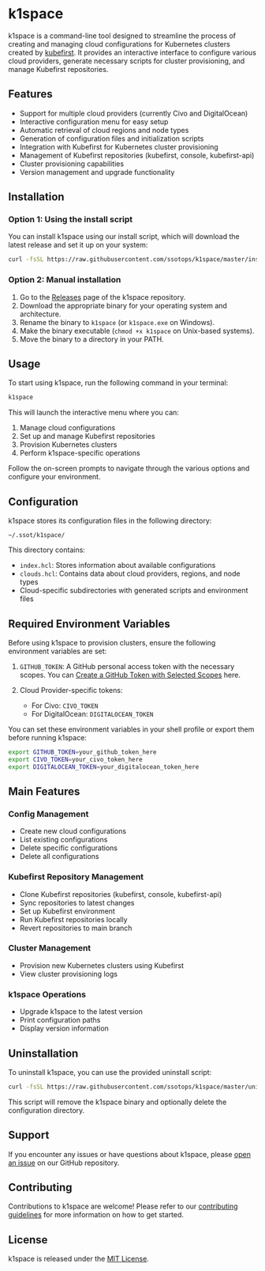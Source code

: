 # k1space

k1space is a command-line tool designed to streamline the process of creating and managing cloud configurations for Kubernetes clusters created by [kubefirst](https://kubefirst.io). It provides an interactive interface to configure various cloud providers, generate necessary scripts for cluster provisioning, and manage Kubefirst repositories.

## Features

- Support for multiple cloud providers (currently Civo and DigitalOcean)
- Interactive configuration menu for easy setup
- Automatic retrieval of cloud regions and node types
- Generation of configuration files and initialization scripts
- Integration with Kubefirst for Kubernetes cluster provisioning
- Management of Kubefirst repositories (kubefirst, console, kubefirst-api)
- Cluster provisioning capabilities
- Version management and upgrade functionality

## Installation

### Option 1: Using the install script

You can install k1space using our install script, which will download the latest release and set it up on your system:

```bash
curl -fsSL https://raw.githubusercontent.com/ssotops/k1space/master/install.sh | bash
```

### Option 2: Manual installation

1. Go to the [Releases](https://github.com/ssotops/k1space/releases) page of the k1space repository.
2. Download the appropriate binary for your operating system and architecture.
3. Rename the binary to `k1space` (or `k1space.exe` on Windows).
4. Make the binary executable (`chmod +x k1space` on Unix-based systems).
5. Move the binary to a directory in your PATH.

## Usage

To start using k1space, run the following command in your terminal:

```bash
k1space
```

This will launch the interactive menu where you can:

1. Manage cloud configurations
2. Set up and manage Kubefirst repositories
3. Provision Kubernetes clusters
4. Perform k1space-specific operations

Follow the on-screen prompts to navigate through the various options and configure your environment.

## Configuration

k1space stores its configuration files in the following directory:

```
~/.ssot/k1space/
```

This directory contains:

- `index.hcl`: Stores information about available configurations
- `clouds.hcl`: Contains data about cloud providers, regions, and node types
- Cloud-specific subdirectories with generated scripts and environment files

## Required Environment Variables

Before using k1space to provision clusters, ensure the following environment variables are set:

1. `GITHUB_TOKEN`: A GitHub personal access token with the necessary scopes. You can [Create a GitHub Token with Selected Scopes](https://github.com/settings/tokens/new?scopes=repo,workflow,write:packages,admin:org,admin:public_key,admin:repo_hook,admin:org_hook,user,delete_repo,admin:ssh_signing_key) here.

2. Cloud Provider-specific tokens:
   - For Civo: `CIVO_TOKEN`
   - For DigitalOcean: `DIGITALOCEAN_TOKEN`

You can set these environment variables in your shell profile or export them before running k1space:

```bash
export GITHUB_TOKEN=your_github_token_here
export CIVO_TOKEN=your_civo_token_here
export DIGITALOCEAN_TOKEN=your_digitalocean_token_here
```

## Main Features

### Config Management

- Create new cloud configurations
- List existing configurations
- Delete specific configurations
- Delete all configurations

### Kubefirst Repository Management

- Clone Kubefirst repositories (kubefirst, console, kubefirst-api)
- Sync repositories to latest changes
- Set up Kubefirst environment
- Run Kubefirst repositories locally
- Revert repositories to main branch

### Cluster Management

- Provision new Kubernetes clusters using Kubefirst
- View cluster provisioning logs

### k1space Operations

- Upgrade k1space to the latest version
- Print configuration paths
- Display version information

## Uninstallation

To uninstall k1space, you can use the provided uninstall script:

```bash
curl -fsSL https://raw.githubusercontent.com/ssotops/k1space/master/uninstall.sh | bash
```

This script will remove the k1space binary and optionally delete the configuration directory.

## Support

If you encounter any issues or have questions about k1space, please [open an issue](https://github.com/ssotops/k1space/issues) on our GitHub repository.

## Contributing

Contributions to k1space are welcome! Please refer to our [contributing guidelines](CONTRIBUTING.md) for more information on how to get started.

## License

k1space is released under the [MIT License](LICENSE).

